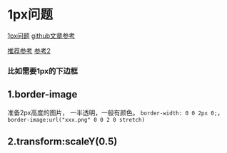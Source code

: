 # 1px问题

[1px问题](http://peunzhang.cnblogs.com/) [github文章参考](https://github.com/AlloyTeam/Mars/blob/master/solutions/border-1px.md#一使用border-image实现类似ios7的1px底边)

[推荐参考](https://segmentfault.com/a/1190000007604842) [参考2](https://juejin.im/entry/584e427361ff4b006cd22c7c)

### 比如需要1px的下边框

## 1.border-image

准备2px高度的图片， 一半透明，一般有颜色。 `border-width: 0 0 2px 0;`，`border-image:url("xxx.png" 0 0 2 0 stretch)`

## 2.transform:scaleY\(0.5\)

